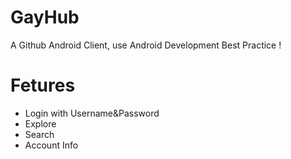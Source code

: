 # GayHub
A Github Android Client, use Android Development Best Practice !

# Fetures
- Login with Username&Password
- Explore
- Search
- Account Info